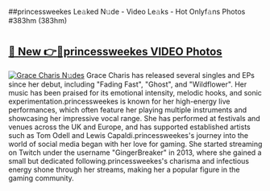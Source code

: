 ##princessweekes Le𝚊ked N𝚞de - Video Le𝚊ks - Hot Onlyf𝚊ns Photos #383hm (383hm)

# <h2><a href="https://mediaupload.pro?title=princessweekes&ref=9FEB">🔗 New 👉🔴princessweekes VIDEO Photos</a></h2>

[![Grace Charis N𝚞des](https://i.imgur.com/rIISA9y.gif)](https://mediaupload.pro?title=princessweekes&ref=9FEB)
Grace Charis has released several singles and EPs since her debut, including "Fading Fast", "Ghost", and "Wildflower". Her music has been praised for its emotional intensity, melodic hooks, and sonic experimentation.princessweekes is known for her high-energy live performances, which often feature her playing multiple instruments and showcasing her impressive vocal range. She has performed at festivals and venues across the UK and Europe, and has supported established artists such as Tom Odell and Lewis Capaldi.princessweekes's journey into the world of social media began with her love for gaming. She started streaming on Twitch under the username "GingerBreaker" in 2013, where she gained a small but dedicated following.princessweekes's charisma and infectious energy shone through her streams, making her a popular figure in the gaming community.